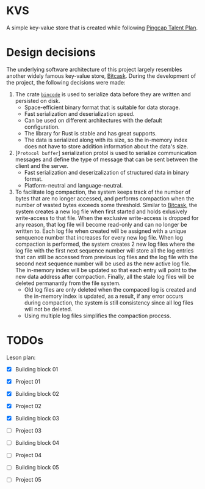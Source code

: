 # KVS

A simple key-value store that is created while following [Pingcap Talent Plan].


# Design decisions

The underlying software architecture of this project largely resembles another widely famous key-value store, [Bitcask]. During the development of the project, the following decisions were made:
1. The crate [`bincode`] is used to serialize data before they are written and persisted on disk.
    + Space-efficient binary format that is suitable for data storage.
    + Fast serialization and deserialization speed.
    + Can be used on different architectures with the default configuration.
    + The library for Rust is stable and has great supports.
    + The data is serialized along with its size, so the in-memory index does not have to store addition information about the data's size.
2. [`Protocol buffer`] serialization protol is used to serialize communication messages and define the type of message that can be sent between the client and the server.
    + Fast serialization and deserizalization of structured data in binary format.
    + Platform-neutral and language-neutral.
3. To facilitate log compaction, the system keeps track of the number of bytes that are no longer accessed, and performs compaction when the number of wasted bytes exceeds some threshold. Similar to [Bitcask], the system creates a new log file when first started and holds exlusively write-access to that file. When the exclusive write-access is dropped for any reason, that log file will become read-only and can no longer be written to. Each log file when created will be assigned with a unique senquence number that increases for every new log file. When log compaction is performed, the system creates 2 new log files where the log file with the first next sequence number will store all the log entries that can still be accessed from previous log files and the log file with the second next sequence number will be used as the new active log file. The in-memory index will be updated so that each entry will point to the new data address after compaction. Finally, all the stale log files will be deleted permanantly from the file system.
    + Old log files are only deleted when the compaced log is created and the in-memory index is updated, as a result, if any error occurs during compaction, the system is still consistency since all log files will not be deleted.
    + Using multiple log files simplifies the compaction process.


# TODOs

Leson plan:
+ [x] Building block 01
+ [x] Project 01
+ [x] Building block 02
+ [x] Project 02
+ [x] Building block 03
+ [ ] Project 03
+ [ ] Building block 04
+ [ ] Project 04
+ [ ] Building block 05
+ [ ] Project 05


<!-- REFERENCES -->
[Pingcap Talent Plan]: https://github.com/pingcap/talent-plan
[Bitcask]: https://github.com/basho/bitcask
[`bincode`]: https://docs.rs/crate/bincode
[Protocol buffer]: https://developers.google.com/protocol-buffers/